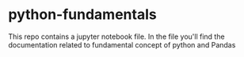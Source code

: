 # python-fundamentals
This repo contains a jupyter notebook file. In the file you'll find the documentation related to fundamental concept of python and Pandas
